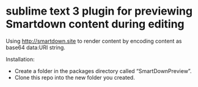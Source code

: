 # sublime text 3 plugin for previewing Smartdown content during editing
Using http://smartdown.site to render content by encoding content as base64 data:URI string.

Installation:
- Create a folder in the packages directory called “SmartDownPreview”.
- Clone this repo into the new folder you created.
